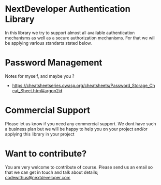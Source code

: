 # NextDeveloper Authentication Library
In this library we try to support almost all available authentication mechanisms as well as a secure authorization mechanisms. For that we will be applying various standarts stated below.

# Password Management
Notes for myself, and maybe you ?
- https://cheatsheetseries.owasp.org/cheatsheets/Password_Storage_Cheat_Sheet.html#argon2id

# Commercial Support
Please let us know if you need any commercial support. We dont have such a business plan but we will be happy to help you on your project and/or applying this library in your project

# Want to contribute? 
You are very welcome to contribute of course. Please send us an email so that we can get in touch and talk about details;
codewithus@nextdeveloper.com